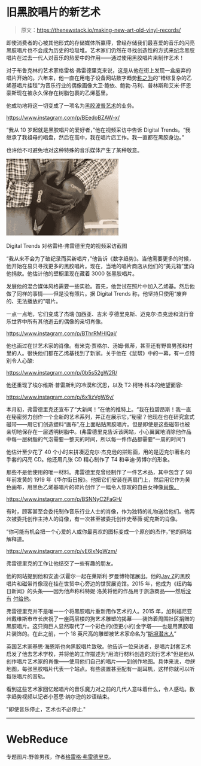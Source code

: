 # 旧黑胶唱片的新艺术

> 原文：<https://thenewstack.io/making-new-art-old-vinyl-records/>

即使消费者的心被其他形式的存储媒体所赢得，曾经存储我们最喜爱的音乐的闪亮黑胶唱片也不会成为历史的垃圾堆。艺术家们仍然在寻找创造性的方式来纪念黑胶唱片在过去一代人对音乐的热爱中的作用——通过使用黑胶唱片来制作艺术！

对于布鲁克林的艺术家格雷格·弗雷德里克来说，这是从他在街上发现一盒废弃的唱片开始的。六年来，他一直在用电子设备网站数字趋势[称之为](https://www.digitaltrends.com/music/greg-frederick-vinyl-pop-art-broken-record-interview/)的“错综复杂的乙烯基唱片挂毯”为音乐行业的偶像画像大卫·鲍依、鲍勃·马利、普林斯和艾米·怀恩豪斯现在被永久保存在树脂包裹的乙烯基里。

他成功地将这一切变成了一项名为[黑胶波普艺术](http://www.vinylpopart.com/portfolio)的业务。

https://www.instagram.com/p/BEedoBZAW-x/

“我从 10 岁起就是黑胶唱片的爱好者，”他在视频采访中告诉 Digital Trends。“我继承了我祖母的唱盘，然后在高中，我在唱片店工作。我一直都在黑胶身边。”

也许他不可避免地对这种特殊的音乐媒体产生了某种敬意。

![ Screenshot from Digital Trends video on vinyl artist Greg Frederick](img/5752a05b5533e9ec856ab1d762bea8c1.png)

Digital Trends 对格雷格·弗雷德里克的视频采访截图

“我从来不会为了破纪录而买新唱片，”他告诉《数字趋势》。当他需要更多的时候，他开始在易贝寻找更多的黑胶唱片。现在，当地的唱片商店从他们的“美元箱”里向他捐款。他估计他的壁橱里现在藏着 3000 张黑胶唱片。

发展他的混合媒体风格需要一些实验。首先，他尝试在照片中加入乙烯基。然后他做了同样的事情——但是没有照片。据 Digital Trends 称，他坚持只使用“废弃的、无法播放的”唱片。

一点一点地，它们变成了杰瑞·加西亚、吉米·亨德里克斯、迈克尔·杰克逊和流行音乐世界中所有其他逝去的偶像的亲切肖像。

https://www.instagram.com/p/BThrRMHlQaj/

他也画过在世艺术家的肖像。有米克·贾格尔、汤姆·佩蒂，甚至还有野兽男孩和村里的人。很快他们都在乙烯基找到了新家。关于他在《鼠帮》中的一幕，有一点特别令人心酸:

https://www.instagram.com/p/0b5s52gW2R/

他还重现了埃尔维斯·普雷斯利的冷漠和沉思，以及 T2·柯特·科本的绝望面容:

https://www.instagram.com/p/6x1izVgW6y/

本月初，弗雷德里克还宣布了“大新闻！”在他的推特上。“我在拉碧昂斯！我一直在秘密努力创作一个全新的艺术系列，并正在展示它。”秘密？他现在也在研究盒式磁带——用它们创造塑料“画布”,在上面粘贴黑胶唱片。但是即使是这些磁带也被亲切地保存在一层透明树脂中。(弗雷德里克告诉该网站，小心翼翼地消除他作品中每一层树脂的气泡需要一整天的时间，所以每一件作品都需要“一周的时间”)

他估计至少花了 40 个小时来拼凑迈克尔·杰克逊的拼贴画，用的是迈克尔著名的手套的闪亮 CD。他还用几张 CD 精心制作了 T4 和辛迪·劳博尔的形象。

那些不是他使用的唯一材料。弗雷德里克曾经制作了一件艺术品，其中包含了 98 年前发黄的 1919 年《华尔街日报》。他把它们安装在两扇门上，然后用它作为黄色画布，用黑色乙烯基唱片的碎片创作了一幅令人惊叹的自由女神像[肖像。](https://www.facebook.com/vinylpopart/posts/1401463689892526)

https://www.instagram.com/p/BSNNyC2FaGH/

有时，顾客甚至会委托制作音乐行业人士的肖像，作为独特的礼物送给他们。他两次被委托创作主持人的肖像，有一次甚至被委托创作史蒂薇·妮克斯的肖像。

“你可能有机会把一个心爱的人或你最喜欢的图标变成一个原创的杰作，”他的网站解释道。

https://www.instagram.com/p/vE6IxNgWzm/

弗雷德里克的工作让他结交了一些有趣的朋友。

他的网站提到他和安迪·沃霍尔一起在莱斯利·罗曼博物馆展出。他的[Jay Z](https://www.facebook.com/vinylpopart/photos/a.1458650144173880.1073741856.275654599140113/1458650157507212/?type=3&theater)的黑胶唱片和磁带肖像现在挂在世贸中心旁边的世贸展览馆。2015 年，他成为《纽约每日新闻》的头条——因为他声称科特妮·洛芙将他的作品用于旅游商品——然后[没有](http://www.nydailynews.com/entertainment/gossip/confidential/artist-courtney-love-owes-sale-concert-items-article-1.2221204) [付给他](http://www.vinylpopart.com/courtney-love-long-story)。

弗雷德里克并不是唯一一个将黑胶唱片重新用作艺术的人。2015 年，加利福尼亚州戴维斯市市长庆祝了一座两层楼的狗艺术雕塑的揭幕——装饰着周围社区捐赠的黑胶唱片。这只狗巨人显然取代了一个彩色的(但更小的)金字塔——也是用黑胶唱片装饰的。在此之前，一个 18 英尺高的雕塑被艺术家命名为“[斯坦潜水人](http://www.davisenterprise.com/local-news/public-art-a-changing-exhibit-booster-says/)”

英国艺术家基思·海恩斯也向黑胶唱片致敬。他告诉一位采访者，是唱片封套艺术启发了他去艺术学校，并将他的工作描述为“用流行材料创造的流行艺术”但是他从创作唱片艺术家的肖像——使用他们自己的唱片——到创作地图。具体来说，*地铁*地图，每张黑胶唱片代表一个站点。有些装置甚至配有一副耳机，这样你就可以听每张唱片的音轨。

看到这些艺术家回忆起唱片的音乐魔力对之前的几代人意味着什么，令人感动。数字趋势视频以记者小基思·纳尔逊的妙语结束。

"即使音乐停止，艺术也不必停止."

* * *

# WebReduce

专题图片:野兽男孩，作者[格雷格·弗雷德里克](http://www.vinylpopart.com/portfolio?lightbox=image1m2z)。

<svg xmlns:xlink="http://www.w3.org/1999/xlink" viewBox="0 0 68 31" version="1.1"><title>Group</title> <desc>Created with Sketch.</desc></svg>
